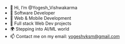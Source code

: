 - 👋 Hi, I’m @Yogesh_Vishwakarma
- 👀 Software Developer
- 🌱 Web & Mobile Development
- 💞️ Full stack Web Dev projects
- 🌍 Stepping into AI/ML world
- 📫 Contact me on my email: yogeshvksm@gmail.com

<!---
MutableTuple/MutableTuple is a ✨ special ✨ repository because its `README.md` (this file) appears on your GitHub profile.
You can click the Preview link to take a look at your changes.
--->
